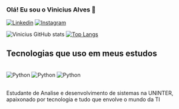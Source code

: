 ### Olá! Eu sou o Vinicius Alves 👋

[![Linkedin](https://img.shields.io/badge/LinkedIn-0077B5?style=for-the-badge&logo=linkedin&logoColor=white)](https://www.linkedin.com/in/vinicius-alves-7a7457246/)
[![Instagram](https://img.shields.io/badge/Instagram-E4405F?style=for-the-badge&logo=instagram&logoColor=white)](https://www.instagram.com/vinicius_afv/)

![Vinicius GitHub stats](https://github-readme-stats.vercel.app/api?username=DevVini1&show_icons=true&theme=dracula)
[![Top Langs](https://github-readme-stats.vercel.app/api/top-langs/?username=DevVini1)](https://github.com/anuraghazra/github-readme-stats)

## Tecnologias que uso em meus estudos 

<div style= "display: inline_block"><br/>
    <img align="center" alt="Python" src="https://img.shields.io/badge/Python-14354C?style=for-the-badge&logo=python&logoColor=white"/>
    <img align="center" alt="Python" src="https://img.shields.io/badge/Java-ED8B00?style=for-the-badge&logo=openjdk&logoColor=white"/>
    <img align="center" alt="Python" src="https://img.shields.io/badge/Linux-FCC624?style=for-the-badge&logo=linux&logoColor=black"/>

</div><br/>

Estudante de Analise e desenvolvimento de sistemas na UNINTER, apaixonado por tecnologia e tudo que envolve o mundo da TI
